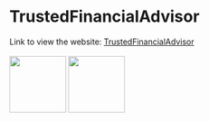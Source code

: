 # TrustedFinancialAdvisor
Link to view the website:
[TrustedFinancialAdvisor](https://www.trustedfinancialadvisor.org/)<br><br>
<img src="images/tinoiq_favicon.ico" height="100px" width="100px">
<img src="images/favicon.ico" height="100px" width="100px">
